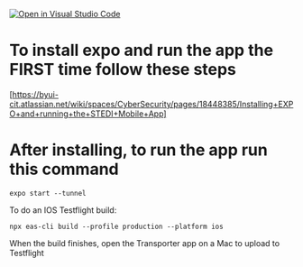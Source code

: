[![Open in Visual Studio Code](https://classroom.github.com/assets/open-in-vscode-718a45dd9cf7e7f842a935f5ebbe5719a5e09af4491e668f4dbf3b35d5cca122.svg)](https://classroom.github.com/online_ide?assignment_repo_id=12048445&assignment_repo_type=AssignmentRepo)
# To install expo and run the app the FIRST time follow these steps
[https://byui-cit.atlassian.net/wiki/spaces/CyberSecurity/pages/18448385/Installing+EXPO+and+running+the+STEDI+Mobile+App]

# After installing, to run the app run this command
`expo start --tunnel`

To do an IOS Testflight build:

`npx eas-cli build --profile production --platform ios`

When the build finishes, open the Transporter app on a Mac to upload to Testflight